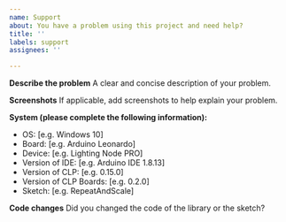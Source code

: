 ```yaml
---
name: Support
about: You have a problem using this project and need help?
title: ''
labels: support
assignees: ''

---
```


**Describe the problem**
A clear and concise description of your problem.

**Screenshots**
If applicable, add screenshots to help explain your problem.

**System (please complete the following information):**
 - OS: [e.g. Windows 10]
 - Board: [e.g. Arduino Leonardo]
 - Device: [e.g. Lighting Node PRO]
 - Version of IDE: [e.g. Arduino IDE 1.8.13]
 - Version of CLP: [e.g. 0.15.0]
 - Version of CLP Boards: [e.g. 0.2.0]
 - Sketch: [e.g. RepeatAndScale]

**Code changes**
Did you changed the code of the library or the sketch?

